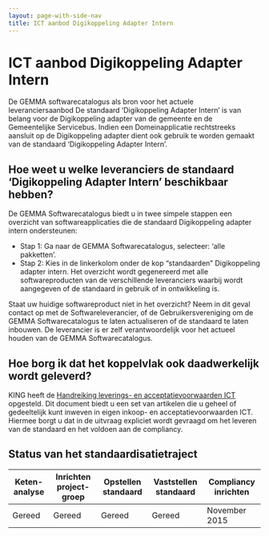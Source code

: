 ```yaml
---
layout: page-with-side-nav
title: ICT aanbod Digikoppeling Adapter Intern
---
```

# ICT aanbod Digikoppeling Adapter Intern

De GEMMA softwarecatalogus als bron voor het actuele leveranciersaanbod De standaard ‘Digikoppeling Adapter Intern’ is van belang voor de Digikoppeling adapter van de gemeente en de Gemeentelijke Servicebus. Indien een Domeinapplicatie rechtstreeks aansluit op de Digikoppeling adapter dient ook gebruik te worden gemaakt van de standaard ‘Digikoppeling Adapter Intern’.

## Hoe weet u welke leveranciers de standaard ‘Digikoppeling Adapter Intern’ beschikbaar hebben?
De GEMMA Softwarecatalogus biedt u in twee simpele stappen een overzicht van softwareapplicaties die de standaard Digikoppeling adapter intern ondersteunen:

* Stap 1: Ga naar de GEMMA Softwarecatalogus, selecteer: ‘alle pakketten’.
* Stap 2: Kies in de linkerkolom onder de kop “standaarden” Digikoppeling adapter intern. Het overzicht wordt gegenereerd met alle softwareproducten van de verschillende leveranciers waarbij wordt aangegeven of de standaard in gebruik of in ontwikkeling is.

Staat uw huidige softwareproduct niet in het overzicht? Neem in dit geval contact op met de Softwareleverancier, of de Gebruikersvereniging om de GEMMA Softwarecatalogus te laten actualiseren of de standaard te laten inbouwen. De leverancier is er zelf verantwoordelijk voor het actueel houden van de GEMMA Softwarecatalogus.

## Hoe borg ik dat het koppelvlak ook daadwerkelijk wordt geleverd?
KING heeft de [Handreiking leverings- en acceptatievoorwaarden ICT](documenten/130131_Leverings_en_acceptatievoorwaarden_versie_2_Definitief.pdf) opgesteld. Dit document biedt u een set van artikelen die u geheel of gedeeltelijk kunt inweven in eigen inkoop- en acceptatievoorwaarden ICT. Hiermee borgt u dat in de uitvraag expliciet wordt gevraagd om het leveren van de standaard en het voldoen aan de compliancy.

## Status van het standaardisatietraject

| Keten-analyse | Inrichten project-groep | Opstellen standaard | Vaststellen standaard | Compliancy inrichten |
| --- | --- | --- | --- | --- |
| Gereed | Gereed | Gereed | Gereed | November 2015 |
